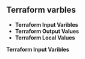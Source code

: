 ## Terraform varbles
- **Terraform Input Varibles**
- **Terraform Output Values**
- **Terraform Local Values**

**Terraform Input Varibles**